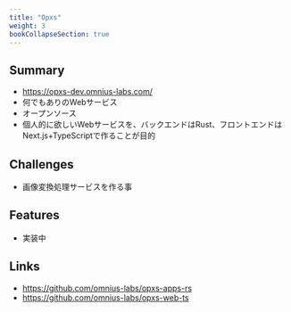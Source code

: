 ```yaml
---
title: "Opxs"
weight: 3
bookCollapseSection: true
---
```


## Summary

- https://opxs-dev.omnius-labs.com/
- 何でもありのWebサービス
- オープンソース
- 個人的に欲しいWebサービスを、バックエンドはRust、フロントエンドはNext.js+TypeScriptで作ることが目的

## Challenges

- 画像変換処理サービスを作る事

## Features

- 実装中

## Links

- https://github.com/omnius-labs/opxs-apps-rs
- https://github.com/omnius-labs/opxs-web-ts
